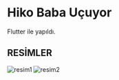 # Hiko Baba Uçuyor

Flutter ile yapıldı.

## RESİMLER
![resim1](https://github.com/furkancan2107/flutter_flapy_birdv2_hikobababird/blob/main/flapy_bird/assets/1.png)
![resim2](https://github.com/furkancan2107/flutter_flapy_birdv2_hikobababird/blob/main/flapy_bird/assets/2.png)


